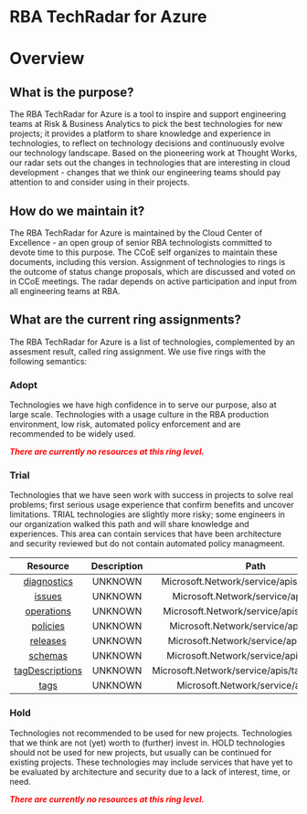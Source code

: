 
RBA TechRadar for Azure
=======================

# Overview

## What is the purpose?


The RBA TechRadar for Azure is a tool to inspire and support engineering teams at Risk & Business Analytics to pick the best technologies for new projects; it provides a platform to share knowledge and experience in technologies, to reflect on technology decisions and continuously evolve our technology landscape.  Based on the pioneering work at Thought Works, our radar sets out the changes in technologies that are interesting in cloud development - changes that we think our engineering teams should pay attention to and consider using in their projects.
## How do we maintain it?


The RBA TechRadar for Azure is maintained by the Cloud Center of Excellence - an open group of senior RBA technologists committed to devote time to this purpose.  The CCoE self organizes to maintain these documents, including this version.  Assignment of technologies to rings is the outcome of status change proposals, which are discussed and voted on in CCoE meetings.  The radar depends on active participation and input from all engineering teams at RBA.
## What are the current ring assignments?


The RBA TechRadar for Azure is a list of technologies, complemented by an assesment result, called ring assignment.  We use five rings with the following semantics:
### Adopt


Technologies we have high confidence in to serve our purpose, also at large scale.  Technologies with a usage culture in the RBA production environment, low risk, automated policy enforcement and are recommended to be widely used.  
  
***<font color="red"> There are currently no resources at this ring level. </font>***
### Trial


Technologies that we have seen work with success in projects to solve real problems;  first serious usage experience that confirm benefits and uncover limitations.  TRIAL technologies are slightly more risky; some engineers in our organization walked this path and will share knowledge and experiences.  This area can contain services that have been architecture and security reviewed but do not contain automated policy managmeent.  

|Resource|Description|Path|Status|
| :---: | :---: | :---: | :---: |
|[diagnostics](https://github.com/openrba/python-azure-techradar/blob/master/Microsoft.Network/service/apis/diagnostics/README.md)|UNKNOWN|Microsoft.Network/service/apis/diagnostics|TRIAL|
|[issues](https://github.com/openrba/python-azure-techradar/blob/master/Microsoft.Network/service/apis/issues/README.md)|UNKNOWN|Microsoft.Network/service/apis/issues|TRIAL|
|[operations](https://github.com/openrba/python-azure-techradar/blob/master/Microsoft.Network/service/apis/operations/README.md)|UNKNOWN|Microsoft.Network/service/apis/operations|TRIAL|
|[policies](https://github.com/openrba/python-azure-techradar/blob/master/Microsoft.Network/service/apis/policies/README.md)|UNKNOWN|Microsoft.Network/service/apis/policies|TRIAL|
|[releases](https://github.com/openrba/python-azure-techradar/blob/master/Microsoft.Network/service/apis/releases/README.md)|UNKNOWN|Microsoft.Network/service/apis/releases|TRIAL|
|[schemas](https://github.com/openrba/python-azure-techradar/blob/master/Microsoft.Network/service/apis/schemas/README.md)|UNKNOWN|Microsoft.Network/service/apis/schemas|TRIAL|
|[tagDescriptions](https://github.com/openrba/python-azure-techradar/blob/master/Microsoft.Network/service/apis/tagDescriptions/README.md)|UNKNOWN|Microsoft.Network/service/apis/tagDescriptions|TRIAL|
|[tags](https://github.com/openrba/python-azure-techradar/blob/master/Microsoft.Network/service/apis/tags/README.md)|UNKNOWN|Microsoft.Network/service/apis/tags|TRIAL|

### Hold


Technologies not recommended to be used for new projects. Technologies that we think are not (yet) worth to (further) invest in.  HOLD technologies should not be used for new projects, but usually can be continued for existing projects.  These technologies may include services that have yet to be evaluated by architecture and security due to a lack of interest, time, or need.  
  
***<font color="red"> There are currently no resources at this ring level. </font>***